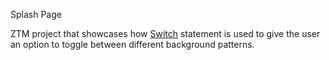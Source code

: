 Splash Page

ZTM project that showcases how [Switch](https://developer.mozilla.org/en-US/docs/Web/JavaScript/Reference/Statements/switch) statement is used to give the user an option to toggle between different background patterns.
